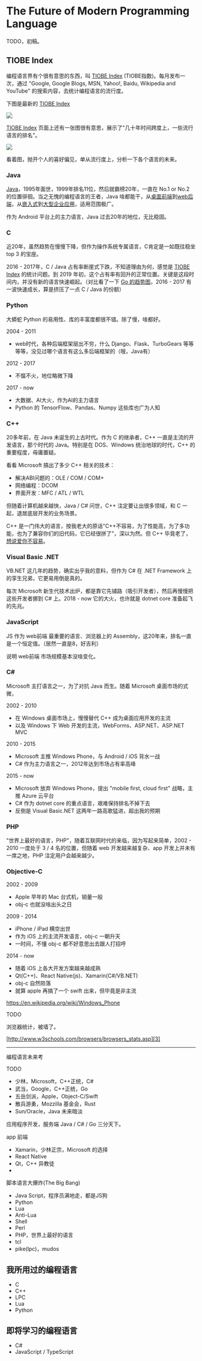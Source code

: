 # The Future of Modern Programming Language

TODO，初稿。

## TIOBE Index

编程语言界有个很有意思的东西，叫 [TIOBE Index][1] (TIOBE指数)。每月发布一次，通过 "Google, Google Blogs, MSN, Yahoo!, Baidu, Wikipedia and YouTube" 的搜索内容，去统计编程语言的流行度。

下图是最新的 [TIOBE Index][1]

![](images/2019_01_27_programming_language_trends/tiobe_index.png)

[TIOBE Index][1] 页面上还有一张图很有意思，展示了"几十年时间跨度上，一些流行语言的排名"。

![](images/2019_01_27_programming_language_trends/long_term.png)

看着图，抛开个人的喜好偏见，单从流行度上，分析一下各个语言的未来。


### Java

[Java][2]，1995年面世，1999年排名11位，然后就霸榜20年，一直在 No.1 or No.2 的位置徘徊。当之无愧的编程语言的王者，Java 啥都能干，从[桌面前端][5]到[web后端][6]，从[嵌入式][7]到[大型企业应用][8]，适用范围极广。

作为 Android 平台上的主力语言，Java 过去20年的地位，无比稳固。


### C

近20年，虽然趋势在慢慢下降，但作为操作系统专属语言，C肯定是一如既往稳坐 top 3 的宝座。

2016 - 2017年，C / Java 占有率断崖式下跌，不知道理由为何，感觉是 [TIOBE Index][1] 的统计问题。到 2019 年初，这个占有率有回升的正常位置。关键是这段时间内，并没有新的语言快速崛起。（对比看了一下 [Go 的趋势图][4]，2016 - 2017 有一波快速成长，算是挤压了一点 C / Java 的份额）


### Python

大蟒蛇 Python 的易用性、库的丰富度都很不错。除了慢，啥都好。

2004 - 2011

 * web时代，各种后端框架层出不穷，什么 Django、Flask、TurboGears 等等等等，没见过哪个语言有这么多后端框架的（哦，Java有）

2012 - 2017

 * 不愠不火，地位略微下降

2017 - now

 * 大数据、AI大火，作为AI的主力语言
 * Python 的 TensorFlow、Pandas、Numpy 这些库也广为人知


### C++

20多年前，在 Java 未诞生的上古时代。作为 C 的继承者，C++ 一直是主流的开发语言，那个时代的 Java。特别是在 DOS、Windows 统治地球的时代，C++ 的重要程度，毋庸置疑。

看看 Microsoft 搞出了多少 C++ 相关的技术：

 * 解决ABI问题的：OLE / COM / COM+
 * 网络编程：DCOM
 * 界面开发：MFC / ATL / WTL

但随着计算机越来越快，Java / C# 问世，C++ 注定要让出很多领域，和 C 一起，退居底层开发的业务场景。

C++ 是一门伟大的语言，按我老大的原话"C++不容易，为了性能高，为了多功能，也为了兼容你们的旧代码，它已经很拼了"，深以为然。但 C++ 毕竟老了，[想说爱你不容易][9]。


### Visual Basic .NET

VB.NET 这几年的趋势，确实出乎我的意料，但作为 C# 在 .NET Framework 上的孪生兄弟，它更易用倒是真的。

每次 Microsoft 新生代技术出炉，都是靠它先铺路（吸引开发者），然后再慢慢把这些开发者挪到 C# 上。2018 - now 它的大火，也许就是 dotnet core 准备起飞的先兆。


### JavaScript

JS 作为 web前端 最重要的语言、浏览器上的 Assembly，这20年来，排名一直是一个恒定值。（居然一直是8，好吉利）

说明 web前端 市场规模基本没啥变化。


### C#

Microsoft 主打语言之一，为了对抗 Java 而生。随着 Microsoft 桌面市场的式微，

2002 - 2010

 * 在 Windows 桌面市场上，慢慢替代 C++ 成为桌面应用开发的主流
 * 以及 Windows 下 Web 开发的主流，WebForms、ASP.NET、ASP.NET MVC

2010 - 2015

 * Microsoft 主推 Windows Phone，与 Android / iOS 背水一战
 * C# 作为主力语言之一，2012年达到市场占有率高峰

2015 - now

 * Microsoft 放弃 Windows Phone，提出 "mobile first, cloud first" 战略，主推 Azure 云平台
 * C# 作为 dotnet core 的重点语言，艰难保持排名不掉下去
 * 反倒是 Visual Basic.NET 这两年一路高歌猛进，超出我的预期


### PHP

"世界上最好的语言，PHP"，随着互联网时代的来临，因为写起来简单，2002 - 2010 一度处于 3 / 4 名的位置，但随着 web 开发越来越复杂、app 开发上并未有一席之地，PHP 注定用户会越来越少。


### Objective-C

2002 - 2009

 * Apple 早年的 Mac 台式机，销量一般
 * obj-c 也就没啥出头之日

2009 - 2014

 * iPhone / iPad 横空出世
 * 作为 iOS 上的主流开发语言，obj-c 一朝升天
 * 一时间，不懂 obj-c 都不好意思出去跟人打招呼

2014 - now

 * 随着 iOS 上各大开发方案越来越成熟
 * Qt(C++)、React Native(js)、Xamarin(C#/VB.NET)
 * obj-c 自然陨落
 * 就算 apple 再搞了一个 swift 出来，但毕竟是非主流

https://en.wikipedia.org/wiki/Windows_Phone


TODO

浏览器统计，被墙了。

[http://www.w3schools.com/browsers/browsers_stats.asp][3]


------------------------

编程语言未来考

TODO

 * 少林，Microsoft，C++正统，C#
 * 武当，Google，C++正统，Go
 * 五岳剑派，Apple，Object-C/Swift
 * 散兵游勇，Mozzilla 基金会，Rust
 * Sun/Oracle，Java 未来暗淡

应用程序开发，服务端 Java / C# / Go 三分天下。

app 前端

 * Xamarin，少林正宗，Microsoft 的选择
 * React Native
 * Qt，C++ 异教徒
 * 

脚本语言大爆炸(The Big Bang)

 * Java Script，程序员满地走，都是JS狗
 * Python
 * Lua
 * Anti-Lua
 * Shell
 * Perl
 * PHP，世界上最好的语言
 * tcl
 * pike(lpc)，mudos

## 我所用过的编程语言

 * C
 * C++
 * LPC
 * Lua
 * Python

## 即将学习的编程语言

 * C#
 * JavaScript / TypeScript


[1]:https://www.tiobe.com/tiobe-index/
[2]:https://en.wikipedia.org/wiki/Java_(programming_language)
[3]:http://www.w3schools.com/browsers/browsers_stats.asp
[4]:https://www.tiobe.com/tiobe-index/go/
[5]:https://en.wikipedia.org/wiki/Swing_(Java)
[6]:https://en.wikipedia.org/wiki/JavaServer_Pages
[7]:https://en.wikipedia.org/wiki/Java_Card
[8]:https://en.wikipedia.org/wiki/Java_Platform,_Enterprise_Edition
[9]:https://github.com/kasicass/blog/blob/master/cpp/2018_11_23_farewell_cpp.md
